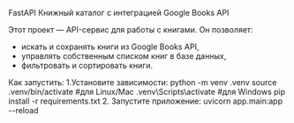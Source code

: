 FastAPI Книжный каталог с интеграцией Google Books API

Этот проект — API-сервис для работы с книгами. Он позволяет:
- искать и сохранять книги из Google Books API,
- управлять собственным списком книг в базе данных,
- фильтровать и сортировать книги.

Как запустить:
  1.Установите зависимости:
    python -m venv .venv
    source .venv/bin/activate  #для Linux/Mac
    .venv\Scripts\activate     #для Windows
    pip install -r requirements.txt
2. Запустите приложение:
  uvicorn app.main:app --reload

